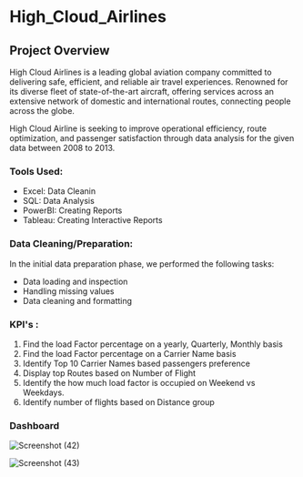 # High_Cloud_Airlines
## Project Overview
High Cloud Airlines is a leading global aviation company committed to delivering safe, efficient, and reliable air travel experiences. Renowned for its diverse fleet of state-of-the-art aircraft, offering services across an extensive network of domestic and international routes, connecting people across the globe.

High Cloud Airline is seeking to improve operational efficiency, route optimization, and passenger satisfaction through data analysis for the given data between 2008 to 2013.
### Tools Used:
- Excel: Data Cleanin
- SQL: Data Analysis
- PowerBI: Creating Reports
- Tableau: Creating Interactive Reports

### Data Cleaning/Preparation:
In the initial data preparation phase, we performed the following tasks:
- Data loading and inspection
- Handling missing values
- Data cleaning and formatting
  
### KPI's : 
 1. Find the load Factor percentage on a yearly, Quarterly, Monthly basis
 2. Find the load Factor percentage on a Carrier Name basis
 3. Identify Top 10 Carrier Names based passengers preference
 4.  Display top Routes based on Number of Flight
 5.  Identify the how much load factor is occupied on Weekend vs Weekdays.
 6.  Identify number of flights based on Distance group

### Dashboard
![Screenshot (42)](https://github.com/user-attachments/assets/7895a326-5ec2-4672-9285-be14ebf8d71c)

![Screenshot (43)](https://github.com/user-attachments/assets/fc0391fd-200d-4ebb-aac7-a0d399c7d426)


